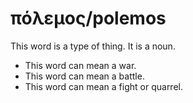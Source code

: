 # πόλεμος/polemos
This word is a type of thing. It is a noun.
* This word can mean a war.
* This word can mean a battle.
* This word can mean a fight or quarrel.
